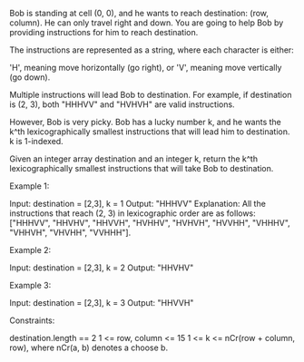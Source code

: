 Bob is standing at cell (0, 0), and he wants to reach destination: (row,
column). He can only travel right and down. You are going to help Bob by
providing instructions for him to reach destination.

The instructions are represented as a string, where each character is
either:


'H', meaning move horizontally (go right), or
'V', meaning move vertically (go down).


Multiple instructions will lead Bob to destination. For example, if
destination is (2, 3), both "HHHVV" and "HVHVH" are valid instructions.

However, Bob is very picky. Bob has a lucky number k, and he wants the k^th
lexicographically smallest instructions that will lead him to destination. k
is 1-indexed.

Given an integer array destination and an integer k, return the k^th
lexicographically smallest instructions that will take Bob to destination.


Example 1:




Input: destination = [2,3], k = 1
Output: "HHHVV"
Explanation: All the instructions that reach (2, 3) in lexicographic order
are as follows:
["HHHVV", "HHVHV", "HHVVH", "HVHHV", "HVHVH", "HVVHH", "VHHHV", "VHHVH",
"VHVHH", "VVHHH"].


Example 2:




Input: destination = [2,3], k = 2
Output: "HHVHV"


Example 3:




Input: destination = [2,3], k = 3
Output: "HHVVH"



Constraints:


destination.length == 2
1 <= row, column <= 15
1 <= k <= nCr(row + column, row), where nCr(a, b) denotes a choose b​​​​​.




